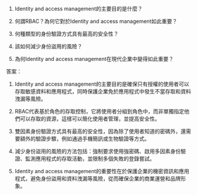1. Identity and access management的主要目的是什麼？

2. 何謂RBAC？為何它對於Identity and access management如此重要？

3. 何種類型的身份驗證方式具有最高的安全性？

4. 該如何減少身份盜用的風險？

5. 為何Identity and access management在現代企業中變得如此重要？

答案：

1. Identity and access management的主要目的是確保只有授權的使用者可以存取敏感資料和應用程式，同時保護企業免於應用程式中發生不當存取和資料洩漏等風險。

2. RBAC代表基於角色的存取控制，它將使用者分組到角色中，而非單獨指定他們可以存取的資源，這樣可以簡化使用者管理，並提高安全性。

3. 雙因素身份驗證方式具有最高的安全性，因為除了使用者知道的密碼外，還需要額外的驗證步驟，例如通過手機簡訊或生物驗證等方式。

4. 減少身份盜用的風險的方法包括：強制要求使用強密碼、啟用多因素身份驗證、監測應用程式的存取活動，並限制多個失敗的登錄嘗試。

5. Identity and access management的重要性在於保護企業的機密資訊和應用程式，避免身份盜用和資料洩漏等風險，從而確保企業的商業運營和品牌形象。